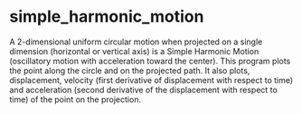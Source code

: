 # simple_harmonic_motion
A 2-dimensional uniform circular motion when projected on a single dimension (horizontal or vertical axis) is a Simple Harmonic Motion (oscillatory motion with acceleration toward the center). This program plots the point along the circle and on the projected path. It also plots, displacement, velocity (first derivative of displacement with respect to time) and acceleration (second derivative of the displacement with respect to time) of the point on the projection.
